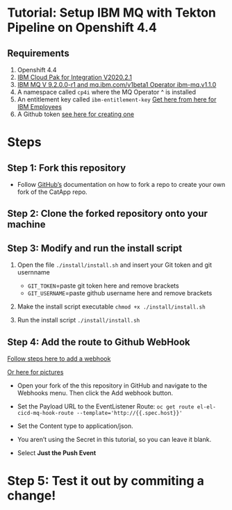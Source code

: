 # Tutorial: Setup IBM MQ with Tekton Pipeline on Openshift 4.4

## Requirements

1. Openshift 4.4
2. [IBM Cloud Pak for Integration V2020.2.1](https://www-01.ibm.com/common/ssi/cgi-bin/ssialias?infotype=AN&subtype=CA&htmlfid=897/ENUS220-168&appname=USN)
3. [IBM MQ V 9.2.0.0-r1 and mq.ibm.com/v1beta1 Operator ibm-mq.v1.1.0](https://www.ibm.com/support/knowledgecenter/SSFKSJ_9.2.0/com.ibm.mq.ctr.doc/ctr_api_v1beta1_QueueManager.htm)
4. A namespace called `cp4i` where the MQ Operator ^ is installed
5. An entitlement key called `ibm-entitlement-key` [Get here from here for IBM Employees](https://myibm.ibm.com/products-services/containerlibrary)
6. A Github token [see here for creating one](https://docs.github.com/en/github/authenticating-to-github/creating-a-personal-access-token)


# Steps

## Step 1: Fork this repository 
- Follow [GitHub’s](https://docs.github.com/en/github/getting-started-with-github/fork-a-repo_) documentation on how to fork a repo to create your own fork of the CatApp repo.
## Step 2: Clone the forked repository onto your machine
## Step 3: Modify and run the install script 
1. Open the file `./install/install.sh` and insert your Git token and git usernname


    - `GIT_TOKEN`=paste git token here and remove brackets
    - `GIT_USERNAME`=paste github username here and remove brackets

2. Make the install script executable `chmod +x ./install/install.sh`
3. Run the install script `./install/install.sh`

## Step 4: Add the route to Github WebHook

[Follow steps here to add a webhook](https://docs.github.com/en/developers/webhooks-and-events/creating-webhooks#payload-url)

[Or here for pictures](https://developer.ibm.com/tutorials/tekton-triggers-101/)

- Open your fork of the this repository in GitHub and navigate to the Webhooks menu. Then click the Add webhook button.

- Set the Payload URL to the EventListener Route: `oc get route el-el-cicd-mq-hook-route --template='http://{{.spec.host}}'`
- Set the Content type to application/json.
- You aren’t using the Secret in this tutorial, so you can leave it blank.
- Select **Just the Push Event**

# Step 5: Test it out by commiting a change!
